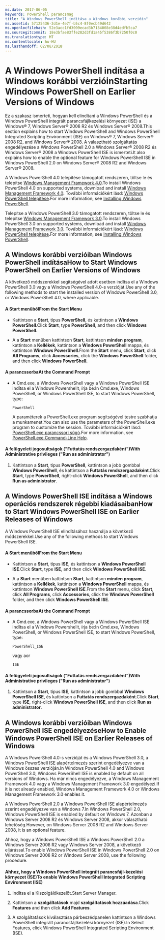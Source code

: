 ```yaml
---
ms.date: 2017-06-05
keywords: PowerShell parancsmag
title: "A Windows PowerShell indítása a Windows korábbi verzióin"
ms.assetid: 57125436-3d1e-4e7f-b5c4-8f0ecb49d642
ms.openlocfilehash: 52e3acc1fd3009ecad3b7134008e38d4edfb5ca7
ms.sourcegitcommit: 18e3bfae83ffe282d3fd1a45f5386f3b7250f0c0
ms.translationtype: MT
ms.contentlocale: hu-HU
ms.lasthandoff: 02/08/2018
---
```

# <a name="starting-windows-powershell-on-earlier-versions-of-windows"></a><span data-ttu-id="7e154-103">A Windows PowerShell indítása a Windows korábbi verzióin</span><span class="sxs-lookup"><span data-stu-id="7e154-103">Starting Windows PowerShell on Earlier Versions of Windows</span></span>
<span data-ttu-id="7e154-104">Ez a szakasz ismerteti, hogyan kell elindítani a Windows PowerShell és a Windows PowerShell integrált parancsfájlkezelési környezet (ISE) a Windows® 7, Windows Server® 2008 R2 és Windows Server® 2008.</span><span class="sxs-lookup"><span data-stu-id="7e154-104">This section explains how to start Windows PowerShell and Windows PowerShell Integrated Scripting Environment (ISE) on Windows® 7, Windows Server® 2008 R2, and Windows Server® 2008.</span></span> <span data-ttu-id="7e154-105">A választható szolgáltatás engedélyezése a Windows PowerShell 2.0 a Windows Server® 2008 R2 és Windows Server® 2008 a Windows PowerShell ISE is ismerteti.</span><span class="sxs-lookup"><span data-stu-id="7e154-105">It also explains how to enable the optional feature for Windows PowerShell ISE in Windows PowerShell 2.0 on Windows Server® 2008 R2 and Windows Server® 2008.</span></span>

<span data-ttu-id="7e154-106">A Windows PowerShell 4.0 telepítése támogatott rendszeren, töltse le és telepítse [Windows Management Framework 4.0](http://go.microsoft.com/fwlink/?LinkID=293881).</span><span class="sxs-lookup"><span data-stu-id="7e154-106">To install Windows PowerShell 4.0 on supported systems, download and install [Windows Management Framework 4.0](http://go.microsoft.com/fwlink/?LinkID=293881).</span></span> <span data-ttu-id="7e154-107">További információkért lásd: [Windows PowerShell telepítése](Installing-Windows-PowerShell.md).</span><span class="sxs-lookup"><span data-stu-id="7e154-107">For more information, see [Installing Windows PowerShell](Installing-Windows-PowerShell.md).</span></span>

<span data-ttu-id="7e154-108">Telepítse a Windows PowerShell 3.0 támogatott rendszeren, töltse le és telepítse [Windows Management Framework 3.0](http://go.microsoft.com/fwlink/?LinkID=240290).</span><span class="sxs-lookup"><span data-stu-id="7e154-108">To install Windows PowerShell 3.0 on supported systems, download and install [Windows Management Framework 3.0](http://go.microsoft.com/fwlink/?LinkID=240290).</span></span> <span data-ttu-id="7e154-109">További információkért lásd: [Windows PowerShell telepítése](Installing-Windows-PowerShell.md).</span><span class="sxs-lookup"><span data-stu-id="7e154-109">For more information, see [Installing Windows PowerShell](Installing-Windows-PowerShell.md).</span></span>

## <a name="how-to-start-windows-powershell-on-earlier-versions-of-windows"></a><span data-ttu-id="7e154-110">A Windows korábbi verzióiban Windows PowerShell indítása</span><span class="sxs-lookup"><span data-stu-id="7e154-110">How to Start Windows PowerShell on Earlier Versions of Windows</span></span>
<span data-ttu-id="7e154-111">A következő módszerekkel segítségével adott esetben indítsa el a Windows PowerShell 3.0 vagy a Windows PowerShell 4.0-s verzióját.</span><span class="sxs-lookup"><span data-stu-id="7e154-111">Use any of the following methods to start the installed version of Windows PowerShell 3.0, or Windows PowerShell 4.0, where applicable.</span></span>

#### <a name="from-the-start-menu"></a><span data-ttu-id="7e154-112">A Start menüből</span><span class="sxs-lookup"><span data-stu-id="7e154-112">From the Start Menu</span></span>

- <span data-ttu-id="7e154-113">Kattintson a **Start**, típus **PowerShell**, és kattintson a **Windows PowerShell**.</span><span class="sxs-lookup"><span data-stu-id="7e154-113">Click **Start**, type **PowerShell**, and then click **Windows PowerShell**.</span></span>

- <span data-ttu-id="7e154-114">A a **Start** menüben kattintson **Start**, kattintson **minden program**, kattintson a **Kellékek**, kattintson a **Windows PowerShell**  mappa, és kattintson **Windows PowerShell**.</span><span class="sxs-lookup"><span data-stu-id="7e154-114">From the **Start** menu, click **Start**, click **All Programs**, click **Accessories**, click the **Windows PowerShell** folder, and then click **Windows PowerShell**.</span></span>

#### <a name="at-the-command-prompt"></a><span data-ttu-id="7e154-115">A parancssorba</span><span class="sxs-lookup"><span data-stu-id="7e154-115">At the Command Prompt</span></span>

- <span data-ttu-id="7e154-116">A Cmd.exe, a Windows PowerShell vagy a Windows PowerShell ISE indítsa el a Windows Powershellt, írja be:</span><span class="sxs-lookup"><span data-stu-id="7e154-116">In Cmd.exe, Windows PowerShell, or Windows PowerShell ISE, to start Windows PowerShell, type:</span></span>

    ```
    PowerShell
    ```

    <span data-ttu-id="7e154-117">A paraméterek a PowerShell.exe program segítségével testre szabhatja a munkamenet.</span><span class="sxs-lookup"><span data-stu-id="7e154-117">You can also use the parameters of the PowerShell.exe program to customize the session.</span></span> <span data-ttu-id="7e154-118">További információkért lásd: [PowerShell.exe parancssori súgó](../core-powershell/console/PowerShell.exe-Command-Line-Help.md).</span><span class="sxs-lookup"><span data-stu-id="7e154-118">For more information, see [PowerShell.exe Command-Line Help](../core-powershell/console/PowerShell.exe-Command-Line-Help.md).</span></span>

#### <a name="with-administrative-privileges-run-as-administrator"></a><span data-ttu-id="7e154-119">A felügyeleti jogosultságok ("Futtatás rendszergazdaként")</span><span class="sxs-lookup"><span data-stu-id="7e154-119">With Administrative privileges ("Run as administrator")</span></span>

1. <span data-ttu-id="7e154-120">Kattintson a **Start**, típus **PowerShell**, kattintson a jobb gombbal **Windows PowerShell**, és kattintson a **Futtatás rendszergazdaként**.</span><span class="sxs-lookup"><span data-stu-id="7e154-120">Click **Start**, type **PowerShell**, right-click **Windows PowerShell**, and then click **Run as administrator**.</span></span>

## <a name="how-to-start-windows-powershell-ise-on-earlier-releases-of-windows"></a><span data-ttu-id="7e154-121">A Windows PowerShell ISE indítása a Windows operációs rendszerek régebbi kiadásaiban</span><span class="sxs-lookup"><span data-stu-id="7e154-121">How to Start Windows PowerShell ISE on Earlier Releases of Windows</span></span>
<span data-ttu-id="7e154-122">A Windows PowerShell ISE elindításához használja a következő módszerekkel.</span><span class="sxs-lookup"><span data-stu-id="7e154-122">Use any of the following methods to start Windows PowerShell ISE.</span></span>

#### <a name="from-the-start-menu"></a><span data-ttu-id="7e154-123">A Start menüből</span><span class="sxs-lookup"><span data-stu-id="7e154-123">From the Start Menu</span></span>

- <span data-ttu-id="7e154-124">Kattintson a **Start**, típus **ISE**, és kattintson a **Windows PowerShell ISE**.</span><span class="sxs-lookup"><span data-stu-id="7e154-124">Click **Start**, type **ISE**, and then click **Windows PowerShell ISE**.</span></span>

- <span data-ttu-id="7e154-125">A a **Start** menüben kattintson **Start**, kattintson **minden program**, kattintson a **Kellékek**, kattintson a **Windows PowerShell**  mappa, és kattintson **Windows PowerShell ISE**.</span><span class="sxs-lookup"><span data-stu-id="7e154-125">From the **Start** menu, click **Start**, click **All Programs**, click **Accessories**, click the **Windows PowerShell** folder, and then click **Windows PowerShell ISE**.</span></span>

#### <a name="at-the-command-prompt"></a><span data-ttu-id="7e154-126">A parancssorba</span><span class="sxs-lookup"><span data-stu-id="7e154-126">At the Command Prompt</span></span>

- <span data-ttu-id="7e154-127">A Cmd.exe, a Windows PowerShell vagy a Windows PowerShell ISE indítsa el a Windows Powershellt, írja be:</span><span class="sxs-lookup"><span data-stu-id="7e154-127">In Cmd.exe, Windows PowerShell, or Windows PowerShell ISE, to start Windows PowerShell, type:</span></span>

    ```
    PowerShell_ISE
    ```

    <span data-ttu-id="7e154-128">vagy a</span><span class="sxs-lookup"><span data-stu-id="7e154-128">or</span></span>

    ```
    ISE
    ```

#### <a name="with-administrative-privileges-run-as-administrator"></a><span data-ttu-id="7e154-129">A felügyeleti jogosultságok ("Futtatás rendszergazdaként")</span><span class="sxs-lookup"><span data-stu-id="7e154-129">With Administrative privileges ("Run as administrator")</span></span>

1. <span data-ttu-id="7e154-130">Kattintson a **Start**, típus **ISE**, kattintson a jobb gombbal **Windows PowerShell ISE**, és kattintson a **Futtatás rendszergazdaként**.</span><span class="sxs-lookup"><span data-stu-id="7e154-130">Click **Start**, type **ISE**, right-click **Windows PowerShell ISE**, and then click **Run as administrator**.</span></span>

## <a name="how-to-enable-windows-powershell-ise-on-earlier-releases-of-windows"></a><span data-ttu-id="7e154-131">A Windows korábbi verzióiban Windows PowerShell ISE engedélyezése</span><span class="sxs-lookup"><span data-stu-id="7e154-131">How to Enable Windows PowerShell ISE on Earlier Releases of Windows</span></span>
<span data-ttu-id="7e154-132">A Windows PowerShell 4.0-s verzióját és a Windows PowerShell 3.0, a Windows PowerShell ISE alapértelmezés szerint engedélyezve van a Windows összes verzióján.</span><span class="sxs-lookup"><span data-stu-id="7e154-132">In Windows PowerShell 4.0 and Windows PowerShell 3.0, Windows PowerShell ISE is enabled by default on all versions of Windows.</span></span> <span data-ttu-id="7e154-133">Ha már nincs engedélyezve, a Windows Management Framework 4.0 vagy a Windows Management Framework 3.0 engedélyezi.</span><span class="sxs-lookup"><span data-stu-id="7e154-133">If it is not already enabled, Windows Management Framework 4.0 or Windows Management Framework 3.0 enables it.</span></span>

<span data-ttu-id="7e154-134">A Windows PowerShell 2.0 a Windows PowerShell ISE alapértelmezés szerint engedélyezve van a Windows 7.</span><span class="sxs-lookup"><span data-stu-id="7e154-134">In Windows PowerShell 2.0, Windows PowerShell ISE is enabled by default on Windows 7.</span></span> <span data-ttu-id="7e154-135">Azonban a Windows Server 2008 R2 és Windows Server 2008, akkor választható lehetőség.</span><span class="sxs-lookup"><span data-stu-id="7e154-135">However, on Windows Server 2008 R2 and Windows Server 2008, it is an optional feature.</span></span>

<span data-ttu-id="7e154-136">Ahhoz, hogy a Windows PowerShell ISE a Windows PowerShell 2.0 a Windows Server 2008 R2 vagy Windows Server 2008, a következő eljárással.</span><span class="sxs-lookup"><span data-stu-id="7e154-136">To enable Windows PowerShell ISE in Windows PowerShell 2.0 on Windows Server 2008 R2 or Windows Server 2008, use the following procedure.</span></span>

#### <a name="to-enable-windows-powershell-integrated-scripting-environment-ise"></a><span data-ttu-id="7e154-137">Ahhoz, hogy a Windows PowerShell integrált parancsfájl-kezelési környezet (ISE)</span><span class="sxs-lookup"><span data-stu-id="7e154-137">To enable Windows PowerShell Integrated Scripting Environment (ISE)</span></span>

1. <span data-ttu-id="7e154-138">Indítsa el a Kiszolgálókezelőt.</span><span class="sxs-lookup"><span data-stu-id="7e154-138">Start Server Manager.</span></span>

2. <span data-ttu-id="7e154-139">Kattintson a **szolgáltatások** majd **szolgáltatások hozzáadása**.</span><span class="sxs-lookup"><span data-stu-id="7e154-139">Click **Features** and then click **Add Features**.</span></span>

3. <span data-ttu-id="7e154-140">A szolgáltatások kiválasztása párbeszédpanelen kattintson a Windows PowerShell integrált parancsfájlkezelési környezet (ISE).</span><span class="sxs-lookup"><span data-stu-id="7e154-140">In Select Features, click Windows PowerShell Integrated Scripting Environment (ISE).</span></span>

